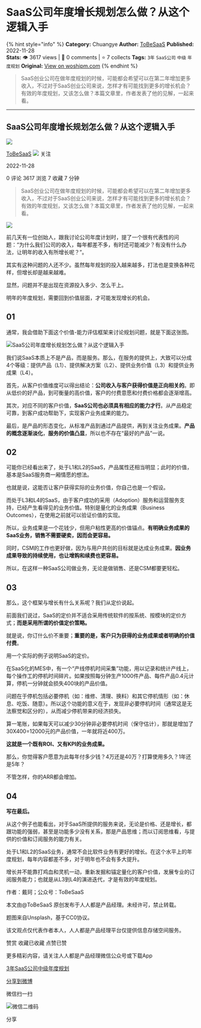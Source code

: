 # SaaS公司年度增长规划怎么做？从这个逻辑入手
{% hint style="info" %}
**Category:** Chuangye
**Author:** [ToBeSaaS](https://www.woshipm.com/u/1341134)
**Published:** 2022-11-28  
**Stats:** 👁️ 3617 views | 💬 0 comments | ⭐ 7 collects
**Tags:** `3年` `SaaS公司` `中级` `年度规划`
**Original:** [View on woshipm.com](https://www.woshipm.com/chuangye/5689926.html)
{% endhint %}
> SaaS创业公司在做年度规划的时候，可能都会希望可以在第二年增加更多收入，不过对于SaaS创业公司来说，怎样才有可能找到更多的增长机会？有效的年度规划，又该怎么做？本篇文章里，作者发表了他的见解，一起来看。

---

## SaaS公司年度增长规划怎么做？从这个逻辑入手

[![](https://static.qidianla.com/woshipm_def_head_1.jpg?imageView2/1/w/72/h/72/q/100)](https://www.woshipm.com/u/1341134)

[ToBeSaaS](https://www.woshipm.com/u/1341134) ![](https://static.woshipm.com/tag/1101_1@2x.png) 关注

2022-11-28

0 评论 3617 浏览 7 收藏 7 分钟

> SaaS创业公司在做年度规划的时候，可能都会希望可以在第二年增加更多收入，不过对于SaaS创业公司来说，怎样才有可能找到更多的增长机会？有效的年度规划，又该怎么做？本篇文章里，作者发表了他的见解，一起来看。

![](https://image.woshipm.com/wp-files/2022/11/CsEyOLdK8LUWjwDhO74R.jpg)

前几天有一位创始人，跟我讨论公司年度计划时，提了一个很有代表性的问题：“为什么我们公司的收入，每年都差不多，有时还可能减少？有没有什么办法，让明年的收入有所增长呢？”。

其实有这种问题的人还不少。虽然每年规划的投入越来越多，打法也是变换各种花样，但增长却是越来越难。

显然，问题并不是出现在资源投入多少、怎么干上。

明年的年度规划，需要回到价值层面，才可能发现增长的机会。

## 01

通常，我会借助下面这个价值-能力评估框架来讨论规划问题，就是下面这张图。

![SaaS公司年度增长规划怎么做？从这个逻辑入手](https://image.woshipm.com/wp-files/2022/11/6tKAoRQLGcl5AG8zC6Oc.png)

我们说SaaS本质上不是产品，而是服务。那么，在服务的提供上，大致可以分成4个等级：提供产品（L1）、提供解决方案（L2）、提供业务价值（L3）和提供业务成果（L4）。

首先，从客户价值维度可以得出结论：**公司收入与客户获得价值是正向相关的**。即从低价的好产品，到可衡量的高价值，客户的付费意愿和付费价格都会逐渐增高。

其次，对应不同的客户价值，**SaaS公司也必须具有相应的能力才行**。从产品稳定可靠，到客户成功帮助下，实现客户业务成果的能力。

最后，是产品的形态变化，从标准产品到通过产品提供，再到关注业务成果。**产品的概念逐渐淡化**，**服务的价值凸显**，所以也不存在“最好的产品”一说。

## 02

可能你已经看出来了，处于L1和L2的SaaS，产品属性还相当明显；此时的价值，基本是SaaS服务商一厢情愿的想法。

也就是说，这能否让客户获得实际的业务价值，你自己也是一个假设。

而处于L3和L4的SaaS，由于客户成功的采用（Adoption）服务和运营服务支持，已经产生看得见的业务价值。特别是量化的业务成果（Business Outcomes），在使用之前就可以验证价值的实现。

所以，业务成果是一个花钱少，但用户粘性更高的价值锚点。**有明确业务成果的SaaS业务，销售不需要硬卖，因而会更容易。**

同时，CSM的工作也更好做，因为与用户共创的目标就是达成业务成果。**因业务成果导致的持续使用，也让增购和续费也更容易。**

所以，在这样一种SaaS公司做业务，无论是做销售、还是CSM都要更轻松。

## 03

那么，这个框架与增长有什么关系呢？我们从定价说起。

前面我们说过，SaaS的定价并不适合采用传统软件的按系统、按模块的定价方式；**而是采用所谓的价值定价策略。**

就是说，你订什么价不重要；**重要的是，客户只为获得的业务成果或者明确的价值付费**。

用一个实际的例子说明SaaS的定价。

在SaaS化的MES中，有一个“产线停机时间采集”功能，用以记录和统计产线上，每个操作工的停机时间碎片。如果按照每分钟生产1000件产品、每件产品0.4元计算，停机一分钟就会损失400块的产品价值。

问题在于停机包括必要停机（如：维修、清理、换料）和其它停机情形（如：休息、吃饭、随意）。所以这个功能的意义在于，发现非必要停机时间（通常这是无法察觉和区分的），从而减少停机带来的经济损失。

算一笔账，如果每天可以减少30分钟非必要停机时间（保守估计），那就是增加了30X400=12000元的产品价值，一年就将近400万。

**这就是一个既有ROI、又有KPI的业务成果。**

那么，你觉得客户愿意为此每年付多少钱？4万还是40万？打算使用多久？1年还是5年？

不管怎样，你的ARR都会增加。

## 04

**写在最后。**

从这个例子也能看出，对于SaaS所提供的服务来说，无论是价格、还是增长，都跟功能的强弱，甚至是功能多少没有关系，那是产品思维；而以订阅思维看，与提供的价值和订阅服务的能力有关。

处于L1和L2的SaaS业务，通常不会比软件业务有更好的增长。在这个水平上的年度规划，每年内容都差不多，对于明年也不会有多大提升。

增长并不能靠打鸡血和灵机一动，重新发掘和锚定量化的客户价值，发展专业的订阅服务能力；也就是从L3到L4的演进迭代，才是有效的年度规划。

作者：戴珂；公众号：ToBeSaaS

本文由@ToBeSaaS 原创发布于人人都是产品经理。未经许可，禁止转载。

题图来自Unsplash，基于CC0协议。

该文观点仅代表作者本人，人人都是产品经理平台仅提供信息存储空间服务。

赞赏 收藏已收藏 点赞已赞

更多精彩内容，请关注人人都是产品经理微信公众号或下载App

[3年](https://www.woshipm.com/tag/3%e5%b9%b4)[SaaS公司](https://www.woshipm.com/tag/saas%e5%85%ac%e5%8f%b8)[中级](https://www.woshipm.com/tag/%e4%b8%ad%e7%ba%a7)[年度规划](https://www.woshipm.com/tag/%e5%b9%b4%e5%ba%a6%e8%a7%84%e5%88%92)

[分享到微博](https://service.weibo.com/share/share.php?appkey=2775287854&title=SaaS公司年度增长规划怎么做？从这个逻辑入手&url=https://www.woshipm.com/chuangye/5689926.html&pic=https://image.woshipm.com/wp-files/2022/11/CsEyOLdK8LUWjwDhO74R.jpg)

微信扫一扫

![微信二维码](https://api.pwmqr.com/qrcode/create/?url=https://www.woshipm.com/chuangye/5689926.html)

分享